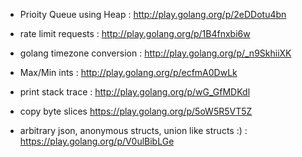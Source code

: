 

- Prioity Queue using Heap : http://play.golang.org/p/2eDDotu4bn
- rate limit requests : http://play.golang.org/p/1B4fnxbi6w
- golang timezone conversion : http://play.golang.org/p/_n9SkhiiXK

- Max/Min ints : http://play.golang.org/p/ecfmA0DwLk
- print stack trace : http://play.golang.org/p/wG_GfMDKdl 
- copy byte slices https://play.golang.org/p/5oW5R5VT5Z

- arbitrary json, anonymous structs, union like structs :) : https://play.golang.org/p/V0ulBibLGe 
